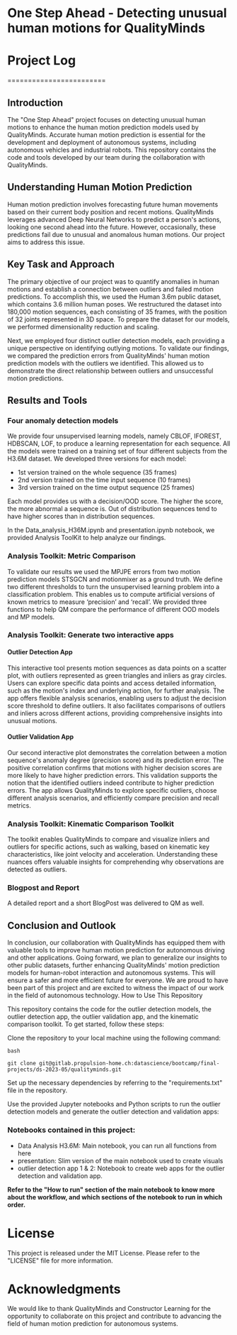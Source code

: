 # One Step Ahead - Detecting unusual human motions for QualityMinds

# Project Log
========================

## Introduction
The "One Step Ahead" project focuses on detecting unusual human motions to enhance the human motion prediction models used by QualityMinds. Accurate human motion prediction is essential for the development and deployment of autonomous systems, including autonomous vehicles and industrial robots. This repository contains the code and tools developed by our team during the collaboration with QualityMinds.

## Understanding Human Motion Prediction
Human motion prediction involves forecasting future human movements based on their current body position and recent motions. QualityMinds leverages advanced Deep Neural Networks to predict a person's actions, looking one second ahead into the future. However, occasionally, these predictions fail due to unusual and anomalous human motions. Our project aims to address this issue.

## Key Task and Approach
The primary objective of our project was to quantify anomalies in human motions and establish a connection between outliers and failed motion predictions. To accomplish this, we used the Human 3.6m public dataset, which contains 3.6 million human poses. We restructured the dataset into 180,000 motion sequences, each consisting of 35 frames, with the position of 32 joints represented in 3D space. To prepare the dataset for our models, we performed dimensionality reduction and scaling.

Next, we employed four distinct outlier detection models, each providing a unique perspective on identifying outlying motions. To validate our findings, we compared the prediction errors from QualityMinds' human motion prediction models with the outliers we identified. This allowed us to demonstrate the direct relationship between outliers and unsuccessful motion predictions.

## Results and Tools

### Four anomaly detection models
We provide four unsupervised learning models, namely CBLOF, IFOREST, HDBSCAN, LOF, to produce a learning representation for each sequence.
All the models were trained on a training set of four different subjects from the H3.6M dataset.
We developed three versions for each model:
- 1st version trained on the whole sequence (35 frames)
- 2nd version trained on the time input sequence (10 frames)
- 3rd version trained on the time output sequence (25 frames)

Each model provides us with a decision/OOD score. The higher the score, the more abnormal a sequence is. Out of distribution sequences tend to have higher scores than in distribution sequences.


In the Data_analysis_H36M.ipynb and presentation.ipynb notebook, we provided Analysis ToolKit to help analyze our findings.


### Analysis Toolkit: Metric Comparison
To validate our results we used the MPJPE errors from two motion prediction models STSGCN and motionmixer as a ground truth. We define two different thresholds to turn the unsupervised learning problem into a classification problem. This enables us to compute artificial versions of known metrics to measure ‘precision’ and ‘recall’. We provided three functions to help QM compare the performance of different OOD models and MP models.

### Analysis Toolkit: Generate two interactive apps
#### Outlier Detection App
This interactive tool presents motion sequences as data points on a scatter plot, with outliers represented as green triangles and inliers as gray circles. Users can explore specific data points and access detailed information, such as the motion's index and underlying action, for further analysis. The app offers flexible analysis scenarios, enabling users to adjust the decision score threshold to define outliers. It also facilitates comparisons of outliers and inliers across different actions, providing comprehensive insights into unusual motions.

#### Outlier Validation App
Our second interactive plot demonstrates the correlation between a motion sequence's anomaly degree (precision score) and its prediction error. The positive correlation confirms that motions with higher decision scores are more likely to have higher prediction errors. This validation supports the notion that the identified outliers indeed contribute to higher prediction errors. The app allows QualityMinds to explore specific outliers, choose different analysis scenarios, and efficiently compare precision and recall metrics.

### Analysis Toolkit: Kinematic Comparison Toolkit
The toolkit enables QualityMinds to compare and visualize inliers and outliers for specific actions, such as walking, based on kinematic key characteristics, like joint velocity and acceleration. Understanding these nuances offers valuable insights for comprehending why observations are detected as outliers.

### Blogpost and Report
A detailed report and a short BlogPost was delivered to QM as well. 


## Conclusion and Outlook

In conclusion, our collaboration with QualityMinds has equipped them with valuable tools to improve human motion prediction for autonomous driving and other applications. Going forward, we plan to generalize our insights to other public datasets, further enhancing QualityMinds' motion prediction models for human-robot interaction and autonomous systems. This will ensure a safer and more efficient future for everyone. We are proud to have been part of this project and are excited to witness the impact of our work in the field of autonomous technology.
How to Use This Repository

This repository contains the code for the outlier detection models, the outlier detection app, the outlier validation app, and the kinematic comparison toolkit. To get started, follow these steps:

Clone the repository to your local machine using the following command:

    bash

    git clone git@gitlab.propulsion-home.ch:datascience/bootcamp/final-projects/ds-2023-05/qualityminds.git

Set up the necessary dependencies by referring to the "requirements.txt" file in the repository.

Use the provided Jupyter notebooks and Python scripts to run the outlier detection models and generate the outlier detection and validation apps:

### Notebooks contained in this project:
* Data Analysis H3.6M: Main notebook, you can run all functions from here
* presentation: Slim version of the main notebook used to create visuals
* outlier detection app 1 & 2: Notebook to create web apps for the outlier detection and validation app. 

**Refer to the "How to run" section of the main notebook to know more about the workflow, and which sections of the notebook to run in which order.**

# License

This project is released under the MIT License. Please refer to the "LICENSE" file for more information.

# Acknowledgments

We would like to thank QualityMinds and Constructor Learning for the opportunity to collaborate on this project and contribute to advancing the field of human motion prediction for autonomous systems.
